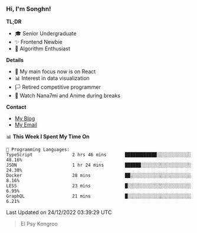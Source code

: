 ### Hi, I'm Songhn!

**TL;DR**

- 🎓 Senior Undergraduate
- ✨ Frontend Newbie
- 🎈 Algorithm Enthusiast

**Details**

- 🎯 My main focus now is on React
- 📊 Interest in data visualization
- 🏳️ Retired competitive programmer
- 🍵 Watch Nana7mi and Anime during breaks

**Contact**
- [My Blog](https://blog.songhn.com)
- [My Email](mailto:nana7mi@duck.com)

<!--START_SECTION:waka-->
📊 **This Week I Spent My Time On** 

```text
💬 Programming Languages: 
TypeScript               2 hrs 46 mins       ████████████░░░░░░░░░░░░░   48.16% 
JSON                     1 hr 24 mins        ██████░░░░░░░░░░░░░░░░░░░   24.38% 
Docker                   28 mins             ██░░░░░░░░░░░░░░░░░░░░░░░   8.16% 
LESS                     23 mins             █░░░░░░░░░░░░░░░░░░░░░░░░   6.95% 
GraphQL                  21 mins             █░░░░░░░░░░░░░░░░░░░░░░░░   6.21%

```


 Last Updated on 24/12/2022 03:39:29 UTC
<!--END_SECTION:waka-->

> El Psy Kongroo
